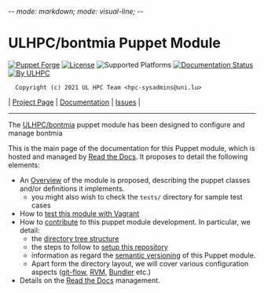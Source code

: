 -*- mode: markdown; mode: visual-line;  -*-

# ULHPC/bontmia Puppet Module

[![Puppet Forge](http://img.shields.io/puppetforge/v/ULHPC/bontmia.svg)](https://forge.puppetlabs.com/ulhpc/bontmia)
[![License](http://img.shields.io/:license-GPL3.0-blue.svg)](LICENSE)
![Supported Platforms](http://img.shields.io/badge/platform-debian|centos-lightgrey.svg)
[![Documentation Status](https://readthedocs.org/projects/ulhpc-puppet-bontmia/badge/?version=latest)](https://readthedocs.org/projects/ulhpc-puppet-bontmia/?badge=latest)
[![By ULHPC](https://img.shields.io/badge/by-ULHPC-blue.svg)](http://hpc.uni.lu)

      Copyright (c) 2021 UL HPC Team <hpc-sysadmins@uni.lu>

| [Project Page](https://github.com/ULHPC/puppet-bontmia) | [Documentation](http://ulhpc-puppet-bontmia.readthedocs.org/en/latest/) | [Issues](https://github.com/ULHPC/puppet-bontmia/issues) |


-----------
The [ULHPC/bontmia](https://github.com/ULHPC/puppet-bontmia) puppet module has been designed to configure and manage bontmia

This is the main page of the documentation for this Puppet module, which is hosted and managed by [Read the Docs](http://ulhpc-bontmia.readthedocs.org/en/latest/).
It proposes to detail the following elements:

* An [Overview](overview.md) of the module is proposed, describing the puppet classes and/or definitions it implements.
     - you might also wish to check the `tests/` directory for sample test cases
* How to [test this module with Vagrant](vagrant.md)
* How to [contribute](contributing/index.md) to this puppet module development. In particular, we detail:
     - the [directory tree structure](contributing/layout.md)
	 - the steps to follow to [setup this repository](contributing/setup.md)
	 - information as regard the [semantic versioning](contributing/versioning.md) of this Puppet module.
     - Apart form the directory layout, we will cover various configuration aspects ([git-flow](https://github.com/nvie/gitflow), [RVM](https://rvm.io/), [Bundler](http://bundler.io/) etc.)
* Details on the [Read the Docs](http://ulhpc-puppet-bontmia.readthedocs.org/en/latest/) management.
